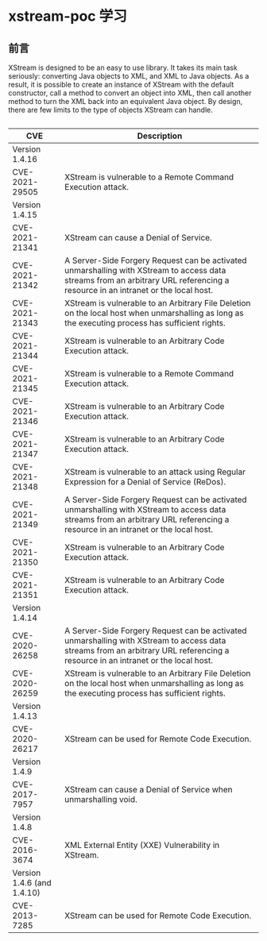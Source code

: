 # xstream-poc 学习

## 前言

XStream is designed to be an easy to use library. It takes its main task seriously: converting Java objects to XML, and XML to Java objects. As a result, it is possible to create an instance of XStream with the default constructor, call a method to convert an object into XML, then call another method to turn the XML back into an equivalent Java object. By design, there are few limits to the type of objects XStream can handle.

##

| CVE                        | Description                                                                                                                                                                     |
| -------------------------- | ------------------------------------------------------------------------------------------------------------------------------------------------------------------------------- |
| Version 1.4.16             |                                                                                                                                                                                 |
| CVE-2021-29505             | XStream is vulnerable to a Remote Command Execution attack.                                                                                                                     |
| Version 1.4.15             |                                                                                                                                                                                 |
| CVE-2021-21341             | XStream can cause a Denial of Service.                                                                                                                                          |
| CVE-2021-21342             | A Server-Side Forgery Request can be activated unmarshalling with XStream to access data streams from an arbitrary URL referencing a resource in an intranet or the local host. |
| CVE-2021-21343             | XStream is vulnerable to an Arbitrary File Deletion on the local host when unmarshalling as long as the executing process has sufficient rights.                                |
| CVE-2021-21344             | XStream is vulnerable to an Arbitrary Code Execution attack.                                                                                                                    |
| CVE-2021-21345             | XStream is vulnerable to a Remote Command Execution attack.                                                                                                                     |
| CVE-2021-21346             | XStream is vulnerable to an Arbitrary Code Execution attack.                                                                                                                    |
| CVE-2021-21347             | XStream is vulnerable to an Arbitrary Code Execution attack.                                                                                                                    |
| CVE-2021-21348             | XStream is vulnerable to an attack using Regular Expression for a Denial of Service (ReDos).                                                                                    |
| CVE-2021-21349             | A Server-Side Forgery Request can be activated unmarshalling with XStream to access data streams from an arbitrary URL referencing a resource in an intranet or the local host. |
| CVE-2021-21350             | XStream is vulnerable to an Arbitrary Code Execution attack.                                                                                                                    |
| CVE-2021-21351             | XStream is vulnerable to an Arbitrary Code Execution attack.                                                                                                                    |
| Version 1.4.14             |                                                                                                                                                                                 |
| CVE-2020-26258             | A Server-Side Forgery Request can be activated unmarshalling with XStream to access data streams from an arbitrary URL referencing a resource in an intranet or the local host. |
| CVE-2020-26259             | XStream is vulnerable to an Arbitrary File Deletion on the local host when unmarshalling as long as the executing process has sufficient rights.                                |
| Version 1.4.13             |                                                                                                                                                                                 |
| CVE-2020-26217             | XStream can be used for Remote Code Execution.                                                                                                                                  |
| Version 1.4.9              |                                                                                                                                                                                 |
| CVE-2017-7957              | XStream can cause a Denial of Service when unmarshalling void.                                                                                                                  |
| Version 1.4.8              |                                                                                                                                                                                 |
| CVE-2016-3674              | XML External Entity (XXE) Vulnerability in XStream.                                                                                                                             |
| Version 1.4.6 (and 1.4.10) |                                                                                                                                                                                 |
| CVE-2013-7285              | XStream can be used for Remote Code Execution.                                                                                                                                  |
